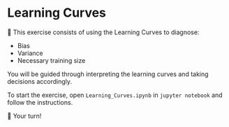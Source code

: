 # Learning Curves

🎯 This exercise consists of using the Learning Curves to diagnose:

- Bias
- Variance
- Necessary training size

You will be guided through interpreting the learning curves and taking decisions accordingly.

To start the exercise, open `Learning_Curves.ipynb` in `jupyter notebook` and follow the instructions.

🚀 Your turn!
